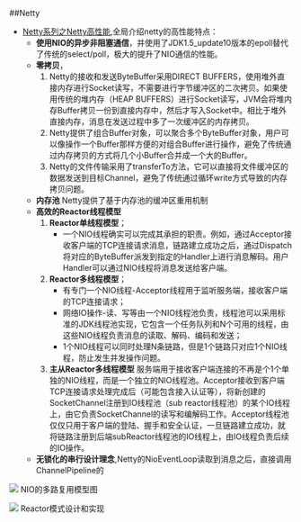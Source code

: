 ##Netty

- [Netty系列之Netty高性能](http://www.infoq.com/cn/articles/netty-high-performance/),全局介绍netty的高性能特点：
    - **使用NIO的异步非阻塞通信**，并使用了JDK1.5_update10版本的epoll替代了传统的select/poll，极大的提升了NIO通信的性能。
    - **零拷贝**，
        1. Netty的接收和发送ByteBuffer采用DIRECT BUFFERS，使用堆外直接内存进行Socket读写，不需要进行字节缓冲区的二次拷贝。如果使用传统的堆内存（HEAP BUFFERS）进行Socket读写，JVM会将堆内存Buffer拷贝一份到直接内存中，然后才写入Socket中。相比于堆外直接内存，消息在发送过程中多了一次缓冲区的内存拷贝。
        2. Netty提供了组合Buffer对象，可以聚合多个ByteBuffer对象，用户可以像操作一个Buffer那样方便的对组合Buffer进行操作，避免了传统通过内存拷贝的方式将几个小Buffer合并成一个大的Buffer。
        3. Netty的文件传输采用了transferTo方法，它可以直接将文件缓冲区的数据发送到目标Channel，避免了传统通过循环write方式导致的内存拷贝问题。
    - **内存池** Netty提供了基于内存池的缓冲区重用机制
    - **高效的Reactor线程模型**
        1) **Reactor单线程模型**；
            - 一个NIO线程确实可以完成其承担的职责。例如，通过Acceptor接收客户端的TCP连接请求消息，链路建立成功之后，通过Dispatch将对应的ByteBuffer派发到指定的Handler上进行消息解码。用户Handler可以通过NIO线程将消息发送给客户端。
        2) **Reactor多线程模型**；
            - 有专门一个NIO线程-Acceptor线程用于监听服务端，接收客户端的TCP连接请求；
            - 网络IO操作-读、写等由一个NIO线程池负责，线程池可以采用标准的JDK线程池实现，它包含一个任务队列和N个可用的线程，由这些NIO线程负责消息的读取、解码、编码和发送；
            - 1个NIO线程可以同时处理N条链路，但是1个链路只对应1个NIO线程，防止发生并发操作问题。
        3) **主从Reactor多线程模型**
            服务端用于接收客户端连接的不再是个1个单独的NIO线程，而是一个独立的NIO线程池。Acceptor接收到客户端TCP连接请求处理完成后（可能包含接入认证等），将新创建的SocketChannel注册到IO线程池（sub reactor线程池）的某个IO线程上，由它负责SocketChannel的读写和编解码工作。Acceptor线程池仅仅只用于客户端的登陆、握手和安全认证，一旦链路建立成功，就将链路注册到后端subReactor线程池的IO线程上，由IO线程负责后续的IO操作。
    - **无锁化的串行设计理念**,Netty的NioEventLoop读取到消息之后，直接调用ChannelPipeline的

![](http://cdn2.infoqstatic.com/statics_s2_20161122-0331/resource/articles/netty-high-performance/zh/resources/0529012.png)
NIO的多路复用模型图

![](http://cdn2.infoqstatic.com/statics_s2_20161122-0331/resource/articles/netty-high-performance/zh/resources/0529013.png)
Reactor模式设计和实现